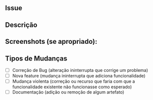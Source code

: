 <!-- Defina o título com o mesmo nome da Issue -->

## Issue #
<!-- Link o pull request a sua respectiva issue -->

## Descrição
<!--- Descrição do problema solucionado -->

## Screenshots (se apropriado):
<!--- Forneça capturas de telas do problema solucionado caso seja necessário -->

## Tipos de Mudanças
<!--- Mudanças realizadas no projeto -->
- [ ] Correção de Bug (alteração ininterrupta que corrige um problema)
- [ ] Nova feature (mudança ininterrupta que adiciona funcionalidade)
- [ ] Mudança violenta (correção ou recurso que faria com que a funcionalidade existente não funcionasse como esperado)
- [ ] Documentação (adição ou remoção de algum artefato)
